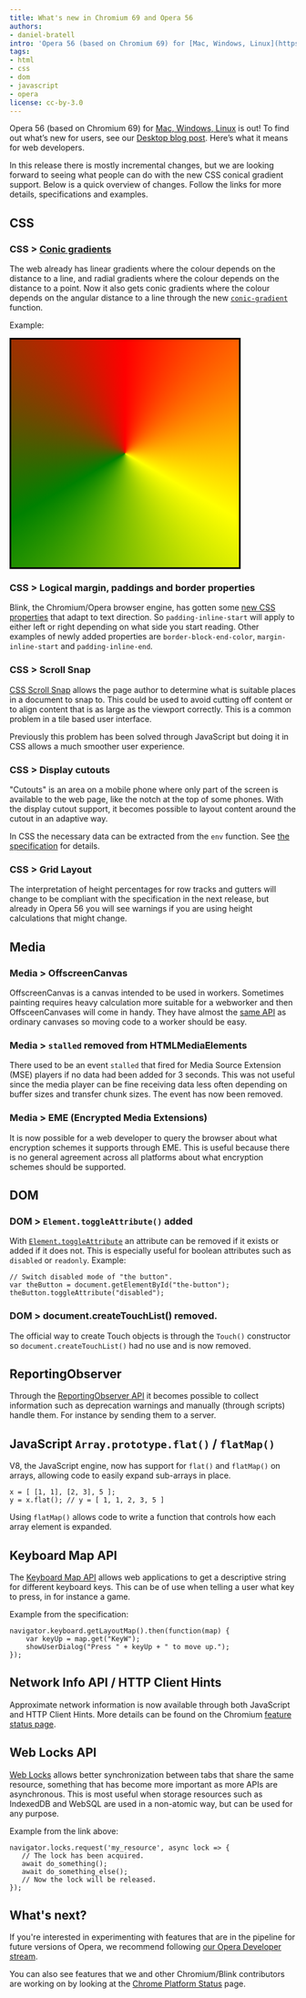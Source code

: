 ```yaml
---
title: What's new in Chromium 69 and Opera 56
authors:
- daniel-bratell
intro: 'Opera 56 (based on Chromium 69) for [Mac, Windows, Linux](https://www.opera.com/computer) is out! To find out what’s new for users, see our [Desktop blog post](https://blogs.opera.com/desktop/2018/09/opera-56-our-best-browser-yet-adjust-volume-in-video-pop-out-and-personalize-your-browsing-experience/). Here’s what it means for web developers.'
tags:
- html
- css
- dom
- javascript
- opera
license: cc-by-3.0
---
```


Opera 56 (based on Chromium 69) for [Mac, Windows, Linux](https://www.opera.com/computer) is out! To
find out what’s new for users, see our
[Desktop blog post](https://blogs.opera.com/desktop/2018/09/opera-56-our-best-browser-yet-adjust-volume-in-video-pop-out-and-personalize-your-browsing-experience/).
Here’s what it means for web developers.

In this release there is mostly incremental changes, but we are
looking forward to seeing what people can do with the new CSS conical
gradient support. Below is a quick overview of changes. Follow the
links for more details, specifications and examples.

## CSS

### CSS > [Conic gradients](https://leaverou.github.io/conic-gradient/)

The web already has linear gradients where the colour depends on the
distance to a line, and radial gradients where the colour depends on
the distance to a point. Now it also gets conic gradients where the
colour depends on the angular distance to a line through the new
[`conic-gradient`](https://www.w3.org/TR/css-images-4/#conic-gradients)
function.

Example:

<div style="border: 3px solid black; background: conic-gradient(red, yellow, green, red); width: 400px; height: 400px;"></div>

### CSS > Logical margin, paddings and border properties

Blink, the Chromium/Opera browser engine, has gotten some [new CSS
properties](https://drafts.csswg.org/css-logical-1/#box) that adapt to
text direction. So `padding-inline-start` will apply to either left or
right depending on what side you start reading. Other examples of
newly added properties are `border-block-end-color`,
`margin-inline-start` and `padding-inline-end`.

### CSS > Scroll Snap

[CSS Scroll Snap](https://drafts.csswg.org/css-scroll-snap) allows the
page author to determine what is suitable places in a document to snap
to. This could be used to avoid cutting off content or to align
content that is as large as the viewport correctly. This is a common
problem in a tile based user interface.

Previously this problem has been solved through JavaScript but doing
it in CSS allows a much smoother user experience.

### CSS > Display cutouts

"Cutouts" is an area on a mobile phone where only part of the screen
is available to the web page, like the notch at the top of some
phones. With the display cutout support, it becomes possible to layout
content around the cutout in an adaptive way.

In CSS the necessary data can be extracted from the `env`
function. See [the specification](https://drafts.csswg.org/css-env-1/)
for details.

### CSS > Grid Layout

The interpretation of height percentages for row tracks and gutters
will change to be compliant with the specification in the next
release, but already in Opera 56 you will see warnings if you are
using height calculations that might change.

## Media

### Media > OffscreenCanvas

OffscreenCanvas is a canvas intended to be used in workers. Sometimes
painting requires heavy calculation more suitable for a webworker and
then OffsceenCanvases will come in handy. They have almost the [same
API](https://html.spec.whatwg.org/#the-offscreencanvas-interface) as
ordinary canvases so moving code to a worker should be easy.

### Media > `stalled` removed from HTMLMediaElements

There used to be an event `stalled` that fired for Media Source
Extension (MSE) players if no data had been added for 3 seconds. This
was not useful since the media player can be fine receiving data less
often depending on buffer sizes and transfer chunk sizes. The event
has now been removed.

### Media > EME (Encrypted Media Extensions)

It is now possible for a web developer to query the browser about what
encryption schemes it supports through EME. This is useful because
there is no general agreement across all platforms about what
encryption schemes should be supported.

## DOM

### DOM > `Element.toggleAttribute()` added

With
[`Element.toggleAttribute`](https://dom.spec.whatwg.org/#dom-element-toggleattribute)
an attribute can be removed if it exists or added if it does not. This
is especially useful for boolean attributes such as `disabled` or
`readonly`. Example:

    // Switch disabled mode of "the button".
    var theButton = document.getElementById("the-button");
    theButton.toggleAttribute("disabled");

### DOM > document.createTouchList() removed.

The official way to create Touch objects is through the `Touch()`
constructor so `document.createTouchList()` had no use and is now
removed.

## ReportingObserver

Through the [ReportingObserver
API](https://developers.google.com/web/updates/2018/07/reportingobserver)
it becomes possible to collect information such as deprecation
warnings and manually (through scripts) handle them. For instance by
sending them to a server.

## JavaScript `Array.prototype.flat()` / `flatMap()`

V8, the JavaScript engine, now has support for `flat()` and
`flatMap()` on arrays, allowing code to easily expand sub-arrays in
place.

    x = [ [1, 1], [2, 3], 5 ];
    y = x.flat(); // y = [ 1, 1, 2, 3, 5 ]

Using `flatMap()` allows code to write a function that controls how
each array element is expanded.

## Keyboard Map API

The [Keyboard Map API](https://wicg.github.io/keyboard-map/) allows
web applications to get a descriptive string for different keyboard
keys. This can be of use when telling a user what key to press, in for
instance a game.

Example from the specification:

    navigator.keyboard.getLayoutMap().then(function(map) {
        var keyUp = map.get("KeyW");
        showUserDialog("Press " + keyUp + " to move up.");
    });

## Network Info API / HTTP Client Hints

Approximate network information is now available through both
JavaScript and HTTP Client Hints.  More details can be found on the
Chromium [feature status
page](https://www.chromestatus.com/feature/5407907378102272).

## Web Locks API

[Web Locks](https://wicg.github.io/web-locks/) allows better
synchronization between tabs that share the same resource, something
that has become more important as more APIs are asynchronous. This is
most useful when storage resources such as IndexedDB and WebSQL are
used in a non-atomic way, but can be used for any purpose.

Example from the link above:

    navigator.locks.request('my_resource', async lock => {
       // The lock has been acquired.
       await do_something();
       await do_something_else();
       // Now the lock will be released.
    });

## What's next?

If you're interested in experimenting with features that are in the
pipeline for future versions of Opera, we recommend following
[our Opera Developer stream](https://www.opera.com/developer).

You can also see features that we and other Chromium/Blink
contributors are working on by looking at the [Chrome Platform
Status](https://www.chromestatus.com/features) page.
